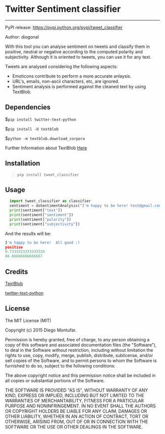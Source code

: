 Twitter Sentiment classifier
===================

- - - - 

PyPI release: https://pypi.python.org/pypi/tweet_classifier

Author: diogonal

With this tool you can analyse sentiment on tweets and classify them in positive, neutral or negative according to the computed polarity and subjectivity. Although it is oriented to tweets, you can use it for any text.

Tweets are analysed considering the following aspects:

* Emoticons contribute to perform a more accurate anlaysis.
* URL's, emails, non-ascii characters, etc, are ignored.
* Sentiment analysis is performed against the cleaned text by using TextBlob.

## Dependencies

$`pip install twitter-text-python`

$`pip install -U textblob`

$`python -m textblob.download_corpora`

Further Information about TextBlob [Here](http://textblob.readthedocs.org/en/latest/install.html)

## Installation

>`pip install tweet_classifier`

## Usage

```python
  import tweet_classifier as classifier
  sentiment = doSentimentAnalysis("I'm happy to be here! test@gmail.com All good :)")
  print(sentiment["text"])
  print(sentiment["sentiment"])
  print(sentiment["polarity"])
  print(sentiment["subjectivity"])
```
And the results will be:

```python
I'm happy to be here!  All good :)
positive
0.7333333333333334
86.66666666666667
```

## Credits

[TextBlob](https://github.com/sloria/TextBlob)

[twitter-text-python](https://github.com/edburnett/twitter-text-python)


## License

The MIT License (MIT)

Copyright (c) 2015 Diego Montufar.

Permission is hereby granted, free of charge, to any person obtaining a copy of this software and associated documentation files (the "Software"), to deal in the Software without restriction, including without limitation the rights to use, copy, modify, merge, publish, distribute, sublicense, and/or sell copies of the Software, and to permit persons to whom the Software is furnished to do so, subject to the following conditions:

The above copyright notice and this permission notice shall be included in all copies or substantial portions of the Software.

THE SOFTWARE IS PROVIDED "AS IS", WITHOUT WARRANTY OF ANY KIND, EXPRESS OR IMPLIED, INCLUDING BUT NOT LIMITED TO THE WARRANTIES OF MERCHANTABILITY, FITNESS FOR A PARTICULAR PURPOSE AND NONINFRINGEMENT. IN NO EVENT SHALL THE AUTHORS OR COPYRIGHT HOLDERS BE LIABLE FOR ANY CLAIM, DAMAGES OR OTHER LIABILITY, WHETHER IN AN ACTION OF CONTRACT, TORT OR OTHERWISE, ARISING FROM, OUT OF OR IN CONNECTION WITH THE SOFTWARE OR THE USE OR OTHER DEALINGS IN THE SOFTWARE.
